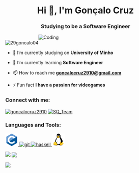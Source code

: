 <h1 align="center">Hi 👋, I'm Gonçalo Cruz</h1>
<h3 align="center">Studying to be a Software Engineer</h3>
<img align="right" alt="Coding" width="400" src="https://media.tenor.com/2uyENRmiUt0AAAAC/coding.gif">

<p align="left"> <img src="https://komarev.com/ghpvc/?username=29goncalo04&label=Profile%20views&color=0e75b6&style=flat" alt="29goncalo04" /> </p>

- 🔭 I’m currently studying on **University of Minho**

- 🌱 I’m currently learning **Software Engineer**

- 📫 How to reach me **goncalocruz2910@gmail.com**

- ⚡ Fun fact **I have a passion for videogames**

<h3 align="left">Connect with me:</h3>
<p align="left">
<a href="https://instagram.com/goncalocruz2910" target="blank"><img align="center" src="https://raw.githubusercontent.com/rahuldkjain/github-profile-readme-generator/master/src/images/icons/Social/instagram.svg" alt="goncalocruz2910" height="30" width="40" /></a>
<a href="https://www.youtube.com/@sq_team4394" target="blank"><img align="center" src="https://raw.githubusercontent.com/rahuldkjain/github-profile-readme-generator/master/src/images/icons/Social/youtube.svg" alt="SQ_Team" height="30" width="40" /></a>

<h3 align="left">Languages and Tools:</h3>
<p align="left"> <a href="https://www.cprogramming.com/" target="_blank" rel="noreferrer"> <img src="https://raw.githubusercontent.com/devicons/devicon/master/icons/c/c-original.svg" alt="c" width="40" height="40"/> </a> <a href="https://git-scm.com/" target="_blank" rel="noreferrer"> <img src="https://www.vectorlogo.zone/logos/git-scm/git-scm-icon.svg" alt="git" width="40" height="40"/> </a> <a href="https://www.haskell.org/" target="_blank" rel="noreferrer"> <img src="https://upload.wikimedia.org/wikipedia/commons/1/1c/Haskell-Logo.svg" alt="haskell" width="40" height="40"/> </a> <a href="https://www.linux.org/" target="_blank" rel="noreferrer"> <img src="https://raw.githubusercontent.com/devicons/devicon/master/icons/linux/linux-original.svg" alt="linux" width="40" height="40"/> </a> </p>

<p><img align="left" src="https://github-readme-stats-git-masterrstaa-rickstaa.vercel.app/api/top-langs/?username=29goncalo04&theme=midnight-purple&hide_border=false&include_all_commits=true&count_private=true&layout=compact" /></p>

<p>&nbsp;<img align="center" src="https://github-readme-stats-git-masterrstaa-rickstaa.vercel.app/api?username=29goncalo04&theme=midnight-purple&hide_border=false&include_all_commits=true&count_private=true" /></p>

<p><img align="center" src="https://github-readme-streak-stats.herokuapp.com/?user=29goncalo04&theme=midnight-purple&hide_border=false" /></p>
